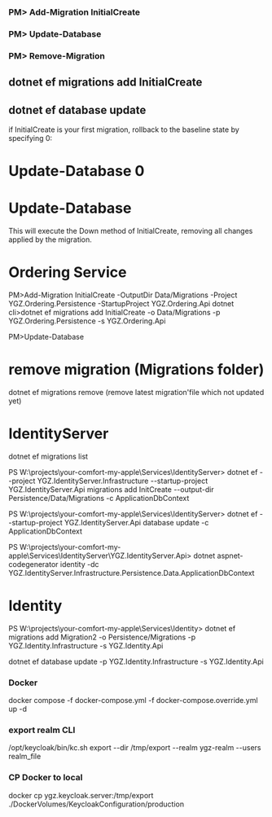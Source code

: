 ### PM> Add-Migration InitialCreate

### PM> Update-Database

### PM> Remove-Migration

## dotnet ef migrations add InitialCreate

## dotnet ef database update

if InitialCreate is your first migration, rollback to the baseline state by specifying 0:

# Update-Database 0

# Update-Database <new migrationName>

This will execute the Down method of InitialCreate, removing all changes applied by the migration.

# Ordering Service

PM>Add-Migration InitialCreate -OutputDir Data/Migrations -Project YGZ.Ordering.Persistence -StartupProject YGZ.Ordering.Api
dotnet cli>dotnet ef migrations add InitialCreate -o Data/Migrations -p YGZ.Ordering.Persistence -s YGZ.Ordering.Api

PM>Update-Database

# remove migration (Migrations folder)

dotnet ef migrations remove (remove latest migration'file which not updated yet)

# IdentityServer

dotnet ef migrations list

PS W:\projects\your-comfort-my-apple\Services\IdentityServer> dotnet ef --project YGZ.IdentityServer.Infrastructure --startup-project YGZ.IdentityServer.Api migrations add InitCreate --output-dir Persistence/Data/Migrations -c ApplicationDbContext

PS W:\projects\your-comfort-my-apple\Services\IdentityServer> dotnet ef --startup-project YGZ.IdentityServer.Api database update -c ApplicationDbContext

PS W:\projects\your-comfort-my-apple\Services\IdentityServer\YGZ.IdentityServer.Api> dotnet aspnet-codegenerator identity -dc YGZ.IdentityServer.Infrastructure.Persistence.Data.ApplicationDbContext

# Identity

PS W:\projects\your-comfort-my-apple\Services\Identity> dotnet ef migrations add Migration2 -o Persistence/Migrations -p YGZ.Identity.Infrastructure -s YGZ.Identity.Api

dotnet ef database update -p YGZ.Identity.Infrastructure -s YGZ.Identity.Api

### Docker 
docker compose -f docker-compose.yml -f docker-compose.override.yml up -d

### export realm CLI
/opt/keycloak/bin/kc.sh export --dir /tmp/export  --realm ygz-realm   --users realm_file

### CP Docker to local
docker cp ygz.keycloak.server:/tmp/export ./DockerVolumes/KeycloakConfiguration/production